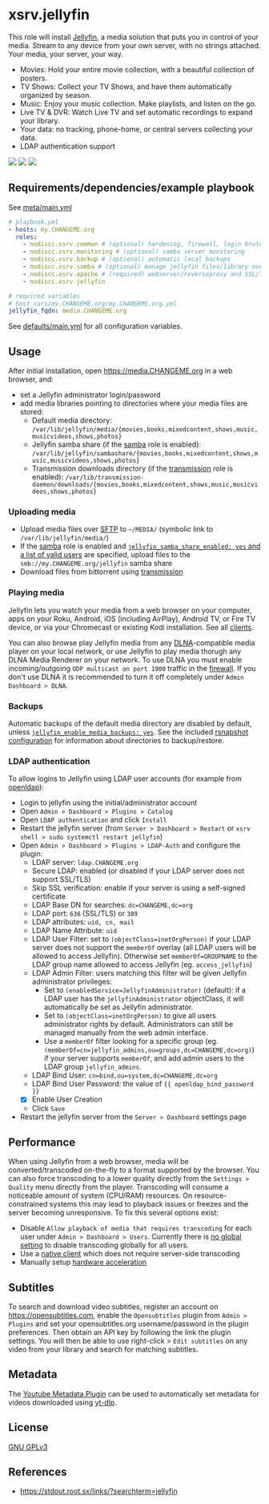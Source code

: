 # xsrv.jellyfin

This role will install [Jellyfin](https://jellyfin.org/), a media solution that puts you in control of your media.
Stream to any device from your own server, with no strings attached. Your media, your server, your way.
 - Movies: Hold your entire movie collection, with a beautiful collection of posters.
 - TV Shows: Collect your TV Shows, and have them automatically organized by season.
 - Music: Enjoy your music collection. Make playlists, and listen on the go.
 - Live TV & DVR: Watch Live TV and set automatic recordings to expand your library.
 - Your data: no tracking, phone-home, or central servers collecting your data.
 - LDAP authentication support

[![](https://jellyfin.org/images/screenshots/home_thumb.png)](https://jellyfin.org/images/screenshots/home_full.png)
[![](https://jellyfin.org/images/screenshots/movie_thumb.png)](https://jellyfin.org/images/screenshots/movie_full.png)
[![](https://jellyfin.org/images/screenshots/playback_thumb.png)](hthttps://jellyfin.org/images/screenshots/playback_full.png)


## Requirements/dependencies/example playbook

See [meta/main.yml](meta/main.yml)

```yaml
# playbook.yml
- hosts: my.CHANGEME.org
  roles:
    - nodiscc.xsrv.common # (optional) hardening, firewall, login bruteforce protection
    - nodiscc.xsrv.monitoring # (optional) samba server monitoring
    - nodiscc.xsrv.backup # (optional) automatic local backups
    - nodiscc.xsrv.samba # (optional) manage jellyfin files/library over samba file sharing
    - nodiscc.xsrv.apache # (required) webserver/reverseproxy and SSL/TLS certificates
    - nodiscc.xsrv.jellyfin

# required variables
# host_vars/my.CHANGEME.org/my.CHANGEME.org.yml
jellyfin_fqdn: media.CHANGEME.org
```

See [defaults/main.yml](defaults/main.yml) for all configuration variables.


## Usage

After initial installation, open https://media.CHANGEME.org in a web browser, and:
- set a Jellyfin administrator login/password
- add media libraries pointing to directories where your media files are stored:
  - Default media directory: `/var/lib/jellyfin/media/{movies,books,mixedcontent,shows,music,musicvideos,shows,photos}`
  - Jellyfin samba share (if the [samba](../samba) role is enabled): `/var/lib/jellyfin/sambashare/{movies,books,mixedcontent,shows,music,musicvideos,shows,photos}`
  - Transmission downloads directory (if the [transmission](../transmission) role is enabled): `/var/lib/transmission-daemon/downloads/{movies,books,mixedcontent,shows,music,musicvideos,shows,photos}`


### Uploading media

- Upload media files over [SFTP](../common#usage) to `~/MEDIA/` (symbolic link to `/var/lib/jellyfin/media/`)
- If the [samba](../samba) role is enabled and [`jellyfin_samba_share_enabled: yes` and a list of valid users](defaults/main.yml) are specified, upload files to the `smb://my.CHANGEME.org/jellyfin` samba share
- Download files from bittorrent using [transmission](../transmission)


### Playing media

Jellyfin lets you watch your media from a web browser on your computer, apps on your Roku, Android, iOS (including AirPlay), Android TV, or Fire TV device, or via your Chromecast or existing Kodi installation. See all [clients](https://jellyfin.org/clients/).

You can also browse play Jellyfin media from any [DLNA](https://en.wikipedia.org/wiki/Digital_Living_Network_Alliance#Specification)-compatible media player on your local network, or use Jellyfin to play media thorugh any DLNA Media Renderer on your network. To use DLNA you must enable incoming/outgoing `UDP multicast on port 1900` traffic in the [firewall](../common). If you don't use DLNA it is recommended to turn it off completely under `Admin Dashboard > DLNA`.


### Backups

Automatic backups of the default media directory are disabled by default, unless [`jellyfin_enable_media_backups: yes`](defaults/main.yml). See the included [rsnapshot configuration](templates/etc/rsnapshot.d_jellyfin.conf.j2) for information about directories to backup/restore.


### LDAP authentication

To allow logins to Jellyfin using LDAP user accounts (for example from [openldap](../openldap)):
- Login to jellyfin using the initial/administrator account
- Open `Admin > Dashboard > Plugins > Catalog`
- Open `LDAP authentication` and click `Install`
- Restart the jellyfin server (from `Server > Dashboard > Restart` or `xsrv shell > sudo systemctl restart jellyfin`)
- Open `Admin > Dashboard > Plugins > LDAP-Auth` and configure the plugin:
  - LDAP server: `ldap.CHANGEME.org`
  - Secure LDAP: enabled (or disabled if your LDAP server does not support SSL/TLS)
  - Skip SSL verification: enable if your server is using a self-signed certificate
  - LDAP Base DN for searches: `dc=CHANGEME,dc=org`
  - LDAP port: `636` (SSL/TLS) or `389`
  - LDAP attributes: `uid, cn, mail`
  - LDAP Name Attribute: `uid`
  - LDAP User Filter: set to `(objectClass=inetOrgPerson)` if your LDAP server does not support the `memberOf` overlay (all LDAP users will be allowed to access Jellyfin). Otherwise set `memberOf=GROUPNAME` to the LDAP group name allowed to access Jellyfin (eg. `access_jellyfin`)
  - LDAP Admin Filter: users matching this filter will be given Jellyfin administrator privileges:
    - Set to `(enabledService=JellyfinAdministrator)` (default): if a LDAP user has the `jellyfinAdministrator` objectClass, it will automatically be set as Jellyfin administrator.
    - Set to `(objectClass=inetOrgPerson)` to give all users administrator rights by default. Administrators can still be managed manually from the web admin interface.
    - Use a `memberOf` filter looking for a specific group (eg. `(memberOf=cn=jellyfin_admins,ou=groups,dc=CHANGEME,dc=org)`) if your server supports `memberOf`, and add admin users to the LDAP group `jellyfin_admins`.
  - LDAP Bind User: `cn=bind,ou=system,dc=CHANGEME,dc=org`
  - LDAP Bind User Password: the value of `{{ openldap_bind_password }}`
  - [x] Enable User Creation
  - Click `Save`
- Restart the jellyfin server from the `Server > Dashboard` settings page


## Performance

When using Jellyfin from a web browser, media will be converted/transcoded on-the-fly to a format supported by the browser. You can also force transcoding to a lower quality directly from the `Settings > Quality` menu directly from the player. Transcoding will consume a noticeable amount of system (CPU/RAM) resources. On resource-constrained systems this may lead to playback issues or freezes and the server becoming unresponsive. To fix this several options exist:
- Disable `Allow playback of media that requires transcoding` for each user under `Admin > Dashboard > Users`. Currently there is [no global setting](https://github.com/jellyfin/jellyfin/issues/645) to disable transcoding globally for all users.
- Use a [native client](https://jellyfin.org/clients/) which does not require server-side transcoding
- Manually setup [hardware acceleration](https://jellyfin.org/docs/general/administration/hardware-acceleration.html)


## Subtitles

To search and download video subtitles, register an account on https://opensubtitles.com, enable the `Opensubtitles` plugin from `Admin > Plugins` and set your opensubtitles.org username/password in the plugin preferences. Then obtain an API key by following the link the plugin settings. You will then be able to use right-click > `Edit subtitles` on any video from your library and search for matching subtitles.


## Metadata

The [Youtube Metadata Plugin](https://github.com/ankenyr/jellyfin-youtube-metadata-plugin) can be used to automatically set metadata for videos downloaded using [yt-dlp](https://github.com/yt-dlp/yt-dlp).

## License

[GNU GPLv3](../../LICENSE)


## References

- https://stdout.root.sx/links/?searchterm=jellyfin
